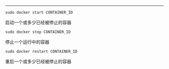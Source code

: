 ********************************************************************************

	sudo docker start CONTAINER_ID
	
启动一个或多少已经被停止的容器
	
	sudo docker stop CONTAINER_ID
	
停止一个运行中的容器
	
	sudo docker restart CONTAINER_ID
	
重启一个或多少已经被停止的容器